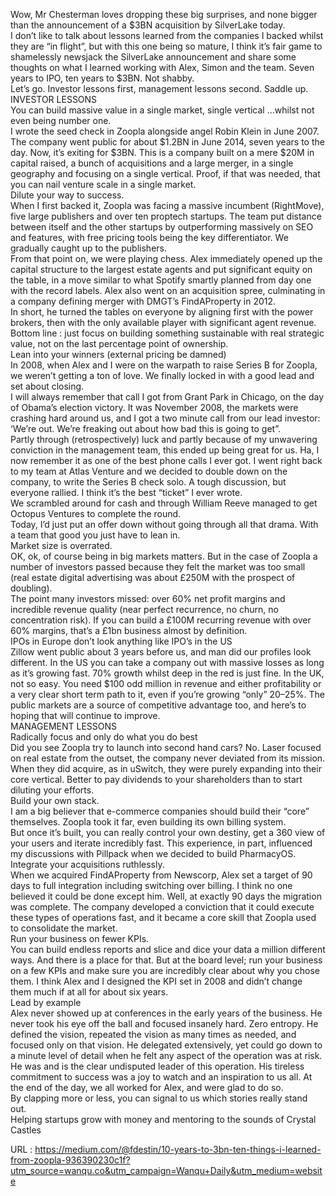   Wow, Mr Chesterman loves dropping these big surprises, and none bigger than the announcement of a $3BN acquisition by SilverLake today.  
    I don’t like to talk about lessons learned from the companies I backed whilst they are “in flight”, but with this one being so mature, I think it’s fair game to shamelessly newsjack the SilverLake announcement and share some thoughts on what I learned working with Alex, Simon and the team. Seven years to IPO, ten years to $3BN. Not shabby.  
    Let’s go. Investor lessons first, management lessons second. Saddle up.  
    INVESTOR LESSONS  
    You can build massive value in a single market, single vertical …whilst not even being number one.  
    I wrote the seed check in Zoopla alongside angel Robin Klein in June 2007. The company went public for about $1.2BN in June 2014, seven years to the day. Now, it’s exiting for $3BN. This is a company built on a mere $20M in capital raised, a bunch of acquisitions and a large merger, in a single geography and focusing on a single vertical. Proof, if that was needed, that you can nail venture scale in a single market.  
    Dilute your way to success.  
    When I first backed it, Zoopla was facing a massive incumbent (RightMove), five large publishers and over ten proptech startups. The team put distance between itself and the other startups by outperforming massively on SEO and features, with free pricing tools being the key differentiator. We gradually caught up to the publishers.  
    From that point on, we were playing chess. Alex immediately opened up the capital structure to the largest estate agents and put significant equity on the table, in a move similar to what Spotify smartly planned from day one with the record labels. Alex also went on an acquisition spree, culminating in a company defining merger with DMGT’s FindAProperty in 2012.  
    In short, he turned the tables on everyone by aligning first with the power brokers, then with the only available player with significant agent revenue.  
    Bottom line : just focus on building something sustainable with real strategic value, not on the last percentage point of ownership.  
    Lean into your winners (external pricing be damned)  
    In 2008, when Alex and I were on the warpath to raise Series B for Zoopla, we weren’t getting a ton of love. We finally locked in with a good lead and set about closing.  
    I will always remember that call I got from Grant Park in Chicago, on the day of Obama’s election victory. It was November 2008, the markets were crashing hard around us, and I got a two minute call from our lead investor: ‘We’re out. We’re freaking out about how bad this is going to get”.  
    Partly through (retrospectively) luck and partly because of my unwavering conviction in the management team, this ended up being great for us. Ha, I now remember it as one of the best phone calls I ever got. I went right back to my team at Atlas Venture and we decided to double down on the company, to write the Series B check solo. A tough discussion, but everyone rallied. I think it’s the best “ticket” I ever wrote.  
    We scrambled around for cash and through William Reeve managed to get Octopus Ventures to complete the round.  
    Today, I’d just put an offer down without going through all that drama. With a team that good you just have to lean in.  
    Market size is overrated.  
    OK, ok, of course being in big markets matters. But in the case of Zoopla a number of investors passed because they felt the market was too small (real estate digital advertising was about £250M with the prospect of doubling).  
    The point many investors missed: over 60% net profit margins and incredible revenue quality (near perfect recurrence, no churn, no concentration risk). If you can build a £100M recurring revenue with over 60% margins, that’s a £1bn business almost by definition.  
    IPOs in Europe don’t look anything like IPO’s in the US  
    Zillow went public about 3 years before us, and man did our profiles look different. In the US you can take a company out with massive losses as long as it’s growing fast. 70% growth whilst deep in the red is just fine. In the UK, not so easy. You need $100 odd million in revenue and either profitability or a very clear short term path to it, even if you’re growing “only” 20–25%. The public markets are a source of competitive advantage too, and here’s to hoping that will continue to improve.  
    MANAGEMENT LESSONS  
    Radically focus and only do what you do best  
    Did you see Zoopla try to launch into second hand cars? No. Laser focused on real estate from the outset, the company never deviated from its mission. When they did acquire, as in uSwitch, they were purely expanding into their core vertical. Better to pay dividends to your shareholders than to start diluting your efforts.  
    Build your own stack.  
    I am a big believer that e-commerce companies should build their “core” themselves. Zoopla took it far, even building its own billing system.  
    But once it’s built, you can really control your own destiny, get a 360 view of your users and iterate incredibly fast. This experience, in part, influenced my discussions with Pillpack when we decided to build PharmacyOS.  
    Integrate your acquisitions ruthlessly.  
    When we acquired FindAProperty from Newscorp, Alex set a target of 90 days to full integration including switching over billing. I think no one believed it could be done except him. Well, at exactly 90 days the migration was complete. The company developed a conviction that it could execute these types of operations fast, and it became a core skill that Zoopla used to consolidate the market.  
    Run your business on fewer KPIs.  
    You can build endless reports and slice and dice your data a million different ways. And there is a place for that. But at the board level; run your business on a few KPIs and make sure you are incredibly clear about why you chose them. I think Alex and I designed the KPI set in 2008 and didn’t change them much if at all for about six years.  
    Lead by example  
    Alex never showed up at conferences in the early years of the business. He never took his eye off the ball and focused insanely hard. Zero entropy. He defined the vision, repeated the vision as many times as needed, and focused only on that vision. He delegated extensively, yet could go down to a minute level of detail when he felt any aspect of the operation was at risk.  
    He was and is the clear undisputed leader of this operation. His tireless commitment to success was a joy to watch and an inspiration to us all. At the end of the day, we all worked for Alex, and were glad to do so.  
    By clapping more or less, you can signal to us which stories really stand out.  
    Helping startups grow with money and mentoring to the sounds of Crystal Castles  
    
  URL : https://medium.com/@fdestin/10-years-to-3bn-ten-things-i-learned-from-zoopla-936390230c1f?utm_source=wanqu.co&utm_campaign=Wanqu+Daily&utm_medium=website